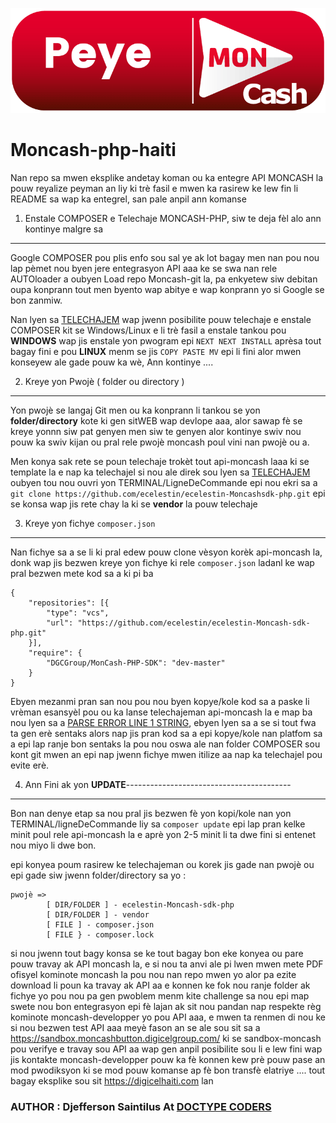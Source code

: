 ![alt text](https://github.com/Zorkalel/moncash-php-haiti/blob/main/moncash.png)

# Moncash-php-haiti 
Nan repo sa mwen eksplike andetay koman ou ka entegre API MONCASH la pouw reyalize peyman an liy ki trè fasil e mwen ka rasirew
ke lew fin li README sa wap ka entegrel, san pale anpil ann komanse

1. Enstale COMPOSER e Telechaje MONCASH-PHP, siw te deja fèl alo ann kontinye malgre sa
----------------------------------------------------------------

Google COMPOSER pou plis enfo sou sal ye ak lot bagay men nan pou nou lap pèmet nou byen jere entegrasyon API aaa ke se swa nan 
rele AUTOloader a oubyen Load repo Moncash-git la, pa enkyetew siw debitan oupa konprann tout men byento wap abitye e wap konprann
yo si Google se bon zanmiw.

Nan lyen sa [TELECHAJEM](https://getcomposer.org/download/) wap jwenn posibilite pouw telechaje e enstale COMPOSER kit se Windows/Linux e li trè
fasil a enstale tankou pou **WINDOWS** wap jis enstale yon pwogram epi `NEXT NEXT INSTALL` aprèsa tout bagay fini e pou **LINUX** menm se jis 
`COPY PASTE MV` epi li fini alor mwen konseyew ale gade pouw ka wè, Ann kontinye ....


2. Kreye yon Pwojè ( folder ou directory )
----------------------------------------------------------------

Yon pwojè se langaj Git men ou ka konprann li tankou se yon **folder/directory** kote ki gen sitWEB wap devlope aaa, alor sawap fè se kreye yonnn siw pat genyen men siw te genyen alor kontinye swiv nou pouw ka swiv kijan ou pral rele pwojè moncash poul vini nan pwojè ou a.

Men konya sak rete se poun telechaje trokèt tout api-moncash laaa ki se template la e nap ka telechajel si nou ale direk sou lyen sa [TELECHAJEM](https://github.com/ecelestin/ecelestin-Moncashsdk-php) oubyen tou nou ouvri yon TERMINAL/LigneDeCommande epi nou ekri sa a `git clone https://github.com/ecelestin/ecelestin-Moncashsdk-php.git` epi se konsa wap jis rete chay la ki se **vendor** la pouw telechaje


3. Kreye yon fichye `composer.json`
------------------------------------------------------------------
Nan fichye sa a se li ki pral edew pouw clone vèsyon korèk api-moncash la, donk wap jis bezwen kreye yon fichye ki rele
`composer.json` ladanl ke wap pral bezwen mete kod sa a ki pi ba

```
{
	"repositories": [{
		"type": "vcs",
		"url": "https://github.com/ecelestin/ecelestin-Moncash-sdk-php.git"
	}],
	"require": {
		"DGCGroup/MonCash-PHP-SDK": "dev-master"
	}
}
```
Ebyen mezanmi pran san nou pou nou byen kopye/kole kod sa a paske li vrèman esansyèl pou ou ka lanse telechajeman api-moncash la
e map ba nou lyen sa a [PARSE ERROR LINE 1 STRING](https://jsonlint.com/), ebyen lyen sa a se si tout fwa ta gen erè sentaks alors nap jis pran kod sa a epi kopye/kole nan platfom sa a epi lap ranje bon sentaks la pou nou oswa ale nan folder COMPOSER sou kont git mwen an epi nap jwenn fichye mwen itilize aa nap ka telechajel pou evite erè.

4. Ann Fini ak yon **UPDATE**-----------------------------------------
-----------------------------------
Bon nan denye etap sa nou pral jis bezwen fè yon kopi/kole nan yon TERMINAL/ligneDeCommande liy sa `composer update` epi lap pran kelke minit poul rele api-moncash la e aprè yon 2-5 minit li ta dwe fini si entenet nou miyo li dwe bon.

epi konyea poum rasirew ke telechajeman ou korek jis gade nan pwojè ou epi gade siw jwenn folder/directory sa yo :

```
pwojè =>
		[ DIR/FOLDER ] - ecelestin-Moncash-sdk-php
		[ DIR/FOLDER ] - vendor
		[ FILE ] - composer.json
		[ FILE } - composer.lock
```
si nou jwenn tout bagy konsa se ke tout bagay bon eke konyea ou pare pouw travay ak API moncash la, e si nou ta anvi ale pi lwen mwen mete PDF ofisyel kominote moncash la pou nou nan repo mwen yo alor pa ezite download li poun ka travay ak API aa e konnen ke fok nou ranje folder ak fichye yo pou nou pa gen pwoblem menm kite challenge sa nou epi map swete nou bon entegrasyon epi fè lajan ak sit nou pandan nap respekte règ kominote moncash-developper yo pou API aaa, e mwen ta renmen di nou ke si nou bezwen test API aaa meyè fason an se ale sou sit sa a https://sandbox.moncashbutton.digicelgroup.com/ ki se sandbox-moncash pou verifye e travay sou API aa wap gen anpil posibilite sou li e lew fini wap jis kontakte moncash-developper pouw ka fè konnen kew prè pouw pase an mod pwodiksyon ki se mod pouw komanse ap fè bon transfè elatriye .... tout bagay eksplike sou sit https://digicelhaiti.com lan


### AUTHOR : Djefferson Saintilus At [DOCTYPE CODERS](https://doctypecoders.com)




